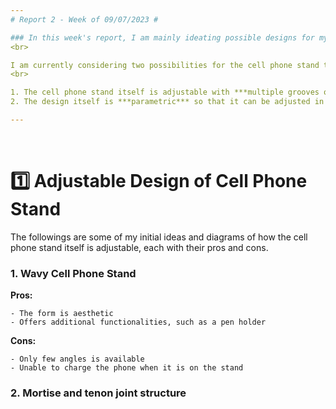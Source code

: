 ```yaml
---
# Report 2 - Week of 09/07/2023 #

### In this week's report, I am mainly ideating possible designs for my own cell phone stand.
<br>

I am currently considering two possibilities for the cell phone stand to be able to adjust to different phone size and shooting angles
<br>

1. The cell phone stand itself is adjustable with ***multiple grooves or notches*** that can be slotted in (like multiple modes or system presets). 
2. The design itself is ***parametric*** so that it can be adjusted in ***Grasshopper***  according to the input data (like TJ’s Grasshopper file).

---
```

<br>

# :one: Adjustable Design of Cell Phone Stand #


The followings are some of my initial ideas and diagrams of how the cell phone stand itself is adjustable, each with their pros and cons.


### 1.  Wavy Cell Phone Stand ###


   **Pros:**
   
    - The form is aesthetic
    - Offers additional functionalities, such as a pen holder

   **Cons:**
   
    - Only few angles is available
    - Unable to charge the phone when it is on the stand

### 2.  Mortise and tenon joint structure ###

